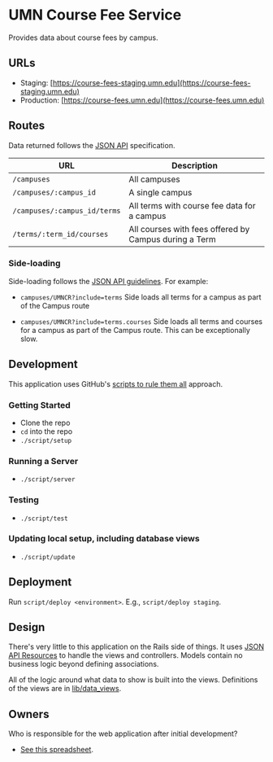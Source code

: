 # UMN Course Fee Service

Provides data about course fees by campus.

## URLs

- Staging: [https://course-fees-staging.umn.edu](https://course-fees-staging.umn.edu)
- Production: [https://course-fees.umn.edu](https://course-fees.umn.edu)

## Routes

Data returned follows the [JSON API](http://jsonapi.org/) specification.

| URL | Description |
| --- | --- |
| `/campuses` | All campuses |
| `/campuses/:campus_id` | A single campus |
| `/campuses/:campus_id/terms` | All terms with course fee data for a campus |
| `/terms/:term_id/courses` | All courses with fees offered by Campus during a Term |

### Side-loading

Side-loading follows the [JSON API guidelines](http://jsonapi.org/format/#fetching-includes). For example:

- `campuses/UMNCR?include=terms`
Side loads all terms for a campus as part of the Campus route

- `campuses/UMNCR?include=terms.courses`
Side loads all terms and courses for a campus as part of the Campus route. This can be exceptionally slow.

## Development

This application uses GitHub's [scripts to rule them all](https://github.com/github/scripts-to-rule-them-all) approach.

### Getting Started

- Clone the repo
- `cd` into the repo
- `./script/setup`

### Running a Server

- `./script/server`

### Testing

- `./script/test`

### Updating local setup, including database views

- `./script/update`

## Deployment

Run `script/deploy <environment>`. E.g., `script/deploy staging`.

## Design

There's very little to this application on the Rails side of things. It uses [JSON API Resources](https://github.com/cerebris/jsonapi-resources) to handle the views and controllers. Models contain no business logic beyond defining associations.

All of the logic around what data to show is built into the views. Definitions of the views are in [lib/data_views](lib/data_views).

## Owners

Who is responsible for the web application after initial development?
 * [See this spreadsheet](https://docs.google.com/spreadsheets/d/1JOCG2MZnzsQ_ja8B-pEBqARSXyvoR0TwDb_APO3cdL4/edit?usp=sharing).
